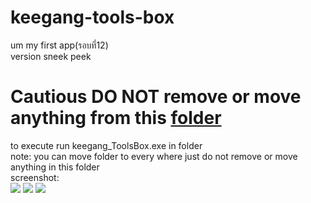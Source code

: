 # keegang-tools-box
um my first app(รอบที่12)  
version sneek peek  
# Cautious DO NOT remove or move anything from this [folder](https://github.com/keegang6705/keegang-tools-box/tree/main/exe)  
to execute run keegang_ToolsBox.exe in folder   
note: you can move folder to every where just do not remove or move anything in this folder  
screenshot:  
![](https://cdn.discordapp.net/attachments/965175527327543317/965177772983070720/unknown.png?width=910&height=590)
![](https://cdn.discordapp.com/attachments/965175527327543317/965177826569486336/unknown.png)
![](https://cdn.discordapp.com/attachments/965175527327543317/965177881456148520/unknown.png)
